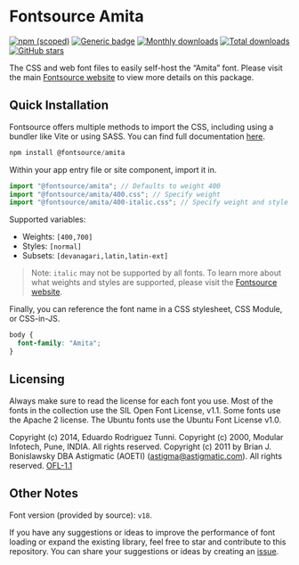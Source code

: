 # Fontsource Amita

[![npm (scoped)](https://img.shields.io/npm/v/@fontsource/amita?color=brightgreen)](https://www.npmjs.com/package/@fontsource/amita) [![Generic badge](https://img.shields.io/badge/fontsource-passing-brightgreen)](https://github.com/fontsource/fontsource) [![Monthly downloads](https://badgen.net/npm/dm/@fontsource/amita)](https://github.com/fontsource/fontsource) [![Total downloads](https://badgen.net/npm/dt/@fontsource/amita)](https://github.com/fontsource/fontsource) [![GitHub stars](https://img.shields.io/github/stars/fontsource/fontsource.svg?style=social&label=Star)](https://github.com/fontsource/fontsource/stargazers)

The CSS and web font files to easily self-host the “Amita” font. Please visit the main [Fontsource website](https://fontsource.org/fonts/amita) to view more details on this package.

## Quick Installation

Fontsource offers multiple methods to import the CSS, including using a bundler like Vite or using SASS. You can find full documentation [here](https://fontsource.org/docs/getting-started/introduction).

```javascript
npm install @fontsource/amita
```

Within your app entry file or site component, import it in.

```javascript
import "@fontsource/amita"; // Defaults to weight 400
import "@fontsource/amita/400.css"; // Specify weight
import "@fontsource/amita/400-italic.css"; // Specify weight and style
```

Supported variables:
- Weights: `[400,700]`
- Styles: `[normal]`
- Subsets: `[devanagari,latin,latin-ext]`

> Note: `italic` may not be supported by all fonts. To learn more about what weights and styles are supported, please visit the [Fontsource website](https://fontsource.org/fonts/amita).

Finally, you can reference the font name in a CSS stylesheet, CSS Module, or CSS-in-JS.

```css
body {
  font-family: "Amita";
}
```

## Licensing
Always make sure to read the license for each font you use. Most of the fonts in the collection use the SIL Open Font License, v1.1. Some fonts use the Apache 2 license. The Ubuntu fonts use the Ubuntu Font License v1.0.

Copyright (c) 2014, Eduardo Rodriguez Tunni. Copyright (c) 2000, Modular Infotech, Pune, INDIA. All rights reserved. Copyright (c) 2011 by Brian J. Bonislawsky DBA Astigmatic (AOETI) (astigma@astigmatic.com). All rights reserved.
[OFL-1.1](https://openfontlicense.org)

## Other Notes
Font version (provided by source): `v18`.

If you have any suggestions or ideas to improve the performance of font loading or expand the existing library, feel free to star and contribute to this repository. You can share your suggestions or ideas by creating an [issue](https://github.com/fontsource/fontsource/issues).